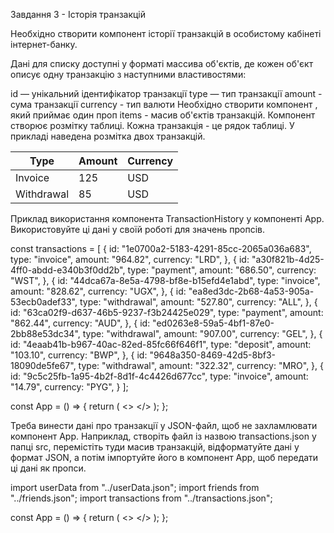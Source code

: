 Завдання 3 - Історія транзакцій

Необхідно створити компонент історії транзакцій в особистому кабінеті інтернет-банку.

Дані для списку доступні у форматі массива об'єктів, де кожен об'єкт описує одну транзакцію з наступними властивостями:

id — унікальний ідентифікатор транзакції
type — тип транзакції
amount - сума транзакції
currency - тип валюти
Необхідно створити компонент <TransactionHistory>, який приймає один проп items - масив об'єктів транзакцій. Компонент створює розмітку таблиці. Кожна транзакція - це рядок таблиці. У прикладі наведена розмітка двох транзакцій.

<table>
  <thead>
    <tr>
      <th>Type</th>
      <th>Amount</th>
      <th>Currency</th>
    </tr>
  </thead>

  <tbody>
    <tr>
      <td>Invoice</td>
      <td>125</td>
      <td>USD</td>
    </tr>
    <tr>
      <td>Withdrawal</td>
      <td>85</td>
      <td>USD</td>
    </tr>
  </tbody>
</table>

Приклад використання компонента TransactionHistory у компоненті App. Використовуйте ці дані у своїй роботі для значень пропсів.

const transactions = [
{
id: "1e0700a2-5183-4291-85cc-2065a036a683",
type: "invoice",
amount: "964.82",
currency: "LRD",
},
{
id: "a30f821b-4d25-4ff0-abdd-e340b3f0dd2b",
type: "payment",
amount: "686.50",
currency: "WST",
},
{
id: "44dca67a-8e5a-4798-bf8e-b15efd4e1abd",
type: "invoice",
amount: "828.62",
currency: "UGX",
},
{
id: "ea8ed3dc-2b68-4a53-905a-53ecb0adef33",
type: "withdrawal",
amount: "527.80",
currency: "ALL",
},
{
id: "63ca02f9-d637-46b5-9237-f3b24425e029",
type: "payment",
amount: "862.44",
currency: "AUD",
},
{
id: "ed0263e8-59a5-4bf1-87e0-2bb88e53dc34",
type: "withdrawal",
amount: "907.00",
currency: "GEL",
},
{
id: "4eaab41b-b967-40ac-82ed-85fc66f646f1",
type: "deposit",
amount: "103.10",
currency: "BWP",
},
{
id: "9648a350-8469-42d5-8bf3-18090de5fe67",
type: "withdrawal",
amount: "322.32",
currency: "MRO",
},
{
id: "9c5c25fb-1a95-4b2f-8d1f-4c4426d677cc",
type: "invoice",
amount: "14.79",
currency: "PYG",
}
];

const App = () => {
return (
<>
<TransactionHistory items={transactions} />
</>
);
};

Треба винести дані про транзакції у JSON-файл, щоб не захламлювати компонент App. Наприклад, створіть файл із назвою transactions.json у папці src, перемістіть туди масив транзакцій, відформатуйте дані у формат JSON, а потім імпортуйте його в компонент App, щоб передати ці дані як пропси.

import userData from "../userData.json";
import friends from "../friends.json";
import transactions from "../transactions.json";

const App = () => {
return (
<>
<Profile
        name={userData.username}
        tag={userData.tag}
        location={userData.location}
        image={userData.avatar}
        stats={userData.stats}
      />
<FriendList friends={friends} />
<TransactionHistory items={transactions} />
</>
);
};
